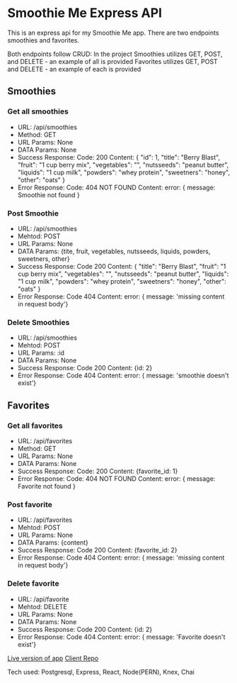 <h1>Smoothie Me Express API</h1>

<p>This is an express api for my Smoothie Me app. There are two endpoints smoothies and favorites.</p>
<p>Both endpoints follow CRUD: In the project Smoothies utilizes GET, POST, and DELETE - an example of all is provided Favorites utilizes GET, POST and DELETE - 
an example of each is provided</p>

<h2>Smoothies</h2>
<h3>Get all smoothies</h3>

<ul>
    <li>URL: /api/smoothies</li>
    <li>Method: GET</li>
    <li>URL Params: None</li>
    <li> DATA Params: None</li>
    <li>Success Response: Code: 200 Content: 
    {
        "id": 1,
        "title": "Berry Blast",
        "fruit": "1 cup berry mix",
        "vegetables": "",
        "nutsseeds": "peanut butter",
        "liquids": "1 cup milk",
        "powders": "whey protein",
        "sweetners": "honey",
        "other": "oats"
    }
    <li>Error Response: Code: 404 NOT FOUND Content: error: { message: Smoothie not found }</li>
</ul>

<h3>Post Smoothie</h3>

<ul>
    <li>URL: /api/smoothies</li>
    <li>Mehtod: POST</li>
    <li>URL Params: None</li>
    <li>DATA Params: {tite, fruit, vegetables, nutsseeds, liquids, powders, sweetners, other}</li>
    <li>Success Response: Code 200 Content:
        {
            "title": "Berry Blast",
            "fruit": "1 cup berry mix",
            "vegetables": "",
            "nutsseeds": "peanut butter",
            "liquids": "1 cup milk",
            "powders": "whey protein",
            "sweetners": "honey",
            "other": "oats"
        }
    <li>Error Response: Code 404 Content: error: { message: 'missing content in request body'}
</ul>

<h3>Delete Smoothies</h3>
    <ul>
        <li>URL: /api/smoothies</li>
        <li>Mehtod: POST</li>
        <li>URL Params: :id</li>
        <li>DATA Params: None </li>
        <li>Success Response: Code 200 Content: {id: 2}</li>
         <li>Error Response: Code 404 Content: error: { message: 'smoothie doesn't exist'}</li>
    </ul>

<h2>Favorites</h2>
<h3>Get all favorites</h3>

<ul>
    <li>URL: /api/favorites</li>
    <li>Method: GET</li>
    <li>URL Params: None</li>
    <li> DATA Params: None</li>
    <li>Success Response: Code: 200 Content: {favorite_id: 1}
    <li>Error Response: Code: 404 NOT FOUND Content: error: { message: Favorite not found }
</ul>

<h3>Post favorite</h3>

<ul>
    <li>URL: /api/favorites</li>
    <li>Mehtod: POST</li>
    <li>URL Params: None</li>
    <li>DATA Params: {content}</li>
    <li>Success Response: Code 200 Content: {favorite_id: 2}
    <li>Error Response: Code 404 Content: error: { message: 'missing content in request body'}
</ul>

<h3>Delete favorite</h3>

<ul>
    <li>URL: /api/favorite</li>
    <li>Mehtod: DELETE</li>
    <li>URL Params: None</li>
    <li>DATA Params: None</li>
    <li>Success Response: Code 200 Content: {id: 2}
    <li>Error Response: Code 404 Content: error: { message: 'Favorite doesn't exist'}
</ul>

<a href='https://smoothie-me.vercel.app/'>Live version of app</a>
<a href='https://github.com/tharwin-carr/Smoothie-Me'>Client Repo</a>

<p>Tech used: Postgresql, Express, React, Node(PERN), Knex, Chai</p>